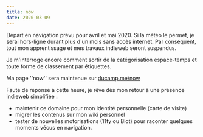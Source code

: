 ```yaml
---
title: now
date: 2020-03-09
---
```


Départ en navigation prévu pour avril et mai 2020. Si la météo le permet, je serai hors-ligne durant plus d'un mois sans accès internet. Par conséquent, tout mon apprentissage et mes travaux indieweb seront  suspendus.

Je m'interroge encore comment sortir de la catégorisation espace-temps et toute forme de  classement par étiquettes. 

Ma page ''now'' sera maintenue sur [ducamp.me/now](https://ducamp.me/now) 


Faute de réponse à cette heure, je rêve dès mon retour à une présence indieweb simplifiée : 

* maintenir ce domaine pour mon identité personnelle (carte de visite)
* migrer les contenus sur mon wiki personnel
* tester de nouvelles motorisations (11ty ou Blot) pour raconter quelques moments vécus en navigation. 



